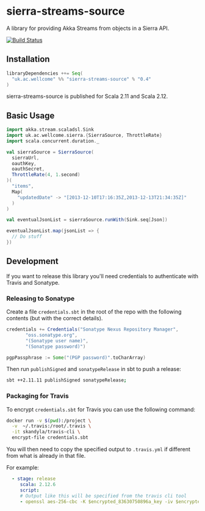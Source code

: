 # sierra-streams-source

A library for providing Akka Streams from objects in a Sierra API.

[![Build Status](https://travis-ci.org/wellcometrust/sierra-streams-source.svg?branch=master)](https://travis-ci.org/wellcometrust/sierra-streams-source)

## Installation

```scala
libraryDependencies ++= Seq(
  "uk.ac.wellcome" %% "sierra-streams-source" % "0.4"
)
```

sierra-streams-source is published for Scala 2.11 and Scala 2.12.

## Basic Usage

```Scala
import akka.stream.scaladsl.Sink
import uk.ac.wellcome.sierra.{SierraSource, ThrottleRate}
import scala.concurrent.duration._

val sierraSource = SierraSource(
  sierraUrl, 
  oauthKey, 
  oauthSecret, 
  ThrottleRate(4, 1.second)
)(
  "items", 
  Map(
    "updatedDate" -> "[2013-12-10T17:16:35Z,2013-12-13T21:34:35Z]"
  )
)

val eventualJsonList = sierraSource.runWith(Sink.seq[Json])

eventualJsonList.map(jsonList => {
  // Do stuff
})
```

## Development

If you want to release this library you'll need credentials to authenticate with Travis and Sonatype.

### Releasing to Sonatype

Create a file `credentials.sbt` in the root of the repo with the following contents (but with the correct details).

```sbt
credentials += Credentials("Sonatype Nexus Repository Manager",
       "oss.sonatype.org",
       "(Sonatype user name)",
       "(Sonatype password)")

pgpPassphrase := Some("(PGP password)".toCharArray)
```

Then run `publishSigned` and `sonatypeRelease` in sbt to push a release:

```sh
sbt ++2.11.11 publishSigned sonatypeRelease;
```

### Packaging for Travis

To encrypt `credentials.sbt` for Travis you can use the following command:

```sh
docker run -v $(pwd):/project \
  -v  ~/.travis:/root/.travis \
  -it skandyla/travis-cli \
  encrypt-file credentials.sbt
```

You will then need to copy the specified output to `.travis.yml` if different from what is already in that file.

For example:

```yml
  - stage: release
     scala: 2.12.6
     script:
     # Output like this will be specified from the travis cli tool
     - openssl aes-256-cbc -K $encrypted_83630750896a_key -iv $encrypted_83630750896a_iv -in credentials.sbt.enc -out credentials.sbt -d
```